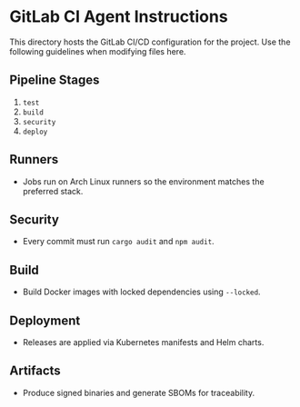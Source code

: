 # GitLab CI Agent Instructions

This directory hosts the GitLab CI/CD configuration for the project. Use the following guidelines when modifying files here.

## Pipeline Stages
1. `test`
2. `build`
3. `security`
4. `deploy`

## Runners
- Jobs run on Arch Linux runners so the environment matches the preferred stack.

## Security
- Every commit must run `cargo audit` and `npm audit`.

## Build
- Build Docker images with locked dependencies using `--locked`.

## Deployment
- Releases are applied via Kubernetes manifests and Helm charts.

## Artifacts
- Produce signed binaries and generate SBOMs for traceability.

